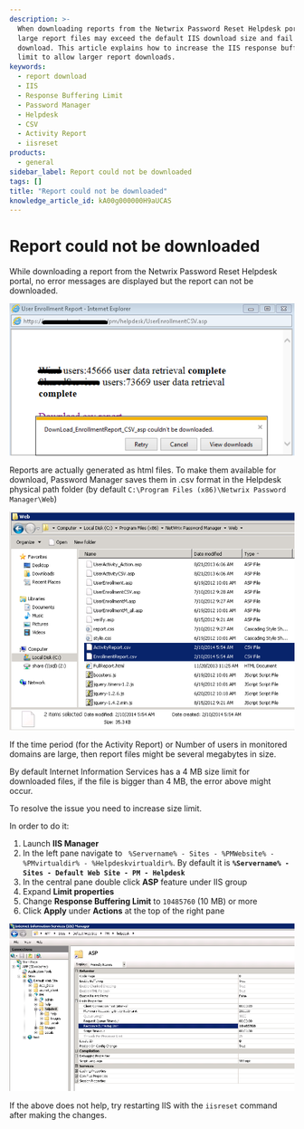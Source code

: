 ```yaml
---
description: >-
  When downloading reports from the Netwrix Password Reset Helpdesk portal,
  large report files may exceed the default IIS download size and fail to
  download. This article explains how to increase the IIS response buffering
  limit to allow larger report downloads.
keywords:
  - report download
  - IIS
  - Response Buffering Limit
  - Password Manager
  - Helpdesk
  - CSV
  - Activity Report
  - iisreset
products:
  - general
sidebar_label: Report could not be downloaded
tags: []
title: "Report could not be downloaded"
knowledge_article_id: kA00g000000H9aUCAS
---
```


# Report could not be downloaded

While downloading a report from the Netwrix Password Reset Helpdesk portal, no error messages are displayed but the report can not be downloaded.

![User-added image](./images/ka04u00000116ed_0EM700000005b6x.png)

Reports are actually generated as html files. To make them available for download, Password Manager saves them in .csv format in the Helpdesk physical path folder (by default `C:\Program Files (x86)\Netwrix Password Manager\Web`)

![User-added image](./images/ka04u00000116ed_0EM700000005b7b.png)

If the time period (for the Activity Report) or Number of users in monitored domains are large, then report files might be several megabytes in size.

By default Internet Information Services has a 4 MB size limit for downloaded files, if the file is bigger than 4 MB, the error above might occur.

To resolve the issue you need to increase size limit.

In order to do it:

1. Launch **IIS Manager**
2. In the left pane navigate to ` %Servername% - Sites - %PMWebsite% - %PMvirtualdir% - %Helpdeskvirtualdir%`. By default it is **`%Servername% - Sites - Default Web Site - PM - Helpdesk`**
3. In the central pane double click **ASP** feature under IIS group
4. Expand **Limit properties**
5. Change **Response Buffering Limit** to `10485760` (10 MB) or more
6. Click **Apply** under **Actions** at the top of the right pane

![User-added image](./images/ka04u00000116ed_0EM700000005b7g.png)

If the above does not help, try restarting IIS with the `iisreset` command after making the changes.
